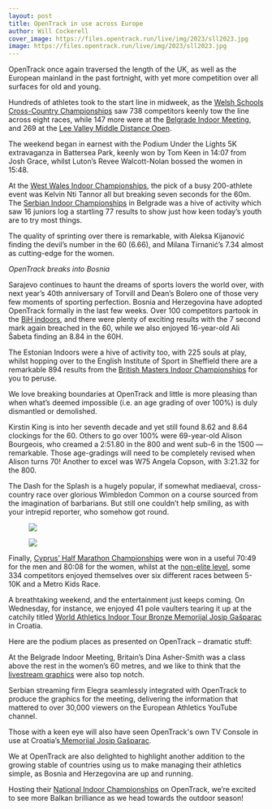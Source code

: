```yaml
---
layout: post
title: OpenTrack in use across Europe
author: Will Cockerell
cover_image: https://files.opentrack.run/live/img/2023/sll2023.jpg
image: https://files.opentrack.run/live/img/2023/sll2023.jpg
---
```


OpenTrack once again traversed the length of the UK, as well as the European mainland in the past fortnight, with yet more competition over all surfaces for old and young.

Hundreds of athletes took to the start line in midweek, as the <a href="https://data.opentrack.run/en-gb/x/2023/GBR/wsaadisxc/">Welsh Schools Cross-Country Championships</a> saw 738 competitors keenly tow the line across eight races, while 147 more were at the <a href="https://data.opentrack.run/en-gb/x/2023/SRB/bim2023/">Belgrade Indoor Meeting</a>, and 269 at the <a href="https://data.opentrack.run/en-gb/x/2023/GBR/lvacmiddledistance/">Lee Valley Middle Distance Open</a>.

The weekend began in earnest with the Podium Under the Lights 5K extravaganza in Battersea Park, keenly won by Tom Keen in 14:07 from Josh Grace, whilst Luton’s Revee Walcott-Nolan bossed the women in 15:48.

At the <a href="https://data.opentrack.run/en-gb/x/2023/GBR/ww-indoor/">West Wales Indoor Championships</a>, the pick of a busy 200-athlete event was Kelvin Nti Tannor all but breaking seven seconds for the 60m. The <a href="https://data.opentrack.run/en-gb/x/2023/SRB/23psdsen/">Serbian Indoor Championships</a> in Belgrade was a hive of activity which saw 16 juniors log a startling 77 results to show just how keen today’s youth are to try most things.

The quality of sprinting over there is remarkable, with Aleksa Kijanović finding the devil’s number in the 60 (6.66), and Milana Tirnanić’s 7.34 almost as cutting-edge for the women.

*OpenTrack breaks into Bosnia*

Sarajevo continues to haunt the dreams of sports lovers the world over, with next year’s 40th anniversary of Torvill and Dean’s Bolero one of those very few moments of sporting perfection. Bosnia and Herzegovina have adopted OpenTrack formally in the last few weeks. Over 100 competitors partook in the <a href="https://data.opentrack.run/en-gb/x/2023/BIH/pbihdsts/">BiH indoors</a>, and there were plenty of exciting results with the 7 second mark again breached in the 60, while we also enjoyed 16-year-old Ali Šabeta finding an 8.84 in the 60H.

The Estonian Indoors were a hive of activity too, with 225 souls at play, whilst hopping over to the English Institute of Sport in Sheffield there are a remarkable 894 results from the <a href="https://data.opentrack.run/en-gb/x/2023/GBR/bmaf-itfc/">British Masters Indoor Championships</a> for you to peruse.

We love breaking boundaries at OpenTrack and little is more pleasing than when what’s deemed impossible (i.e. an age grading of over 100%) is duly dismantled or demolished.

Kirstin King is into her seventh decade and yet still found 8.62 and 8.64 clockings for the 60. Others to go over 100% were 69-year-old Alison Bourgeois, who creamed a 2:51.80 in the 800 and went sub-6 in the 1500 — remarkable. Those age-gradings will need to be completely revised when Alison turns 70! Another to excel was W75 Angela Copson, with 3:21.32 for the 800.

The Dash for the Splash is a hugely popular, if somewhat mediaeval, cross-country race over glorious Wimbledon Common on a course sourced from the imagination of barbarians. But still one couldn’t help smiling, as with your intrepid reporter, who somehow got round.
  
<figure>
  <img src="s3://files.opentrack.run/live/custom_images/pv1.PNG"> 
</figure>

<figure>
  <img src="s3://files.opentrack.run/live/custom_images/pv2.PNG"> 
</figure>

Finally, <a href="https://data.opentrack.run/en-gb/x/2023/CYP/halfmar/">Cyprus’ Half Marathon Championships</a> were won in a useful 70:49 for the men and 80:08 for the women, whilst at the <a href="https://data.opentrack.run/en-gb/x/2023/CYP/cgpstrovolos/">non-elite level</a>, some 334 competitors enjoyed themselves over six different races between 5-10K and a Metro Kids Race.

A breathtaking weekend, and the entertainment just keeps coming. On Wednesday, for instance, we enjoyed 41 pole vaulters tearing it up at the catchily titled <a href="https://data.opentrack.run/en-gb/x/2023/HRV/memojosipgas/">World Athletics Indoor Tour Bronze Memorijal Josip Gašparac</a> in Croatia.

Here are the podium places as presented on OpenTrack – dramatic stuff:


At the Belgrade Indoor Meeting, Britain’s Dina Asher-Smith was a class above the rest in the women’s 60 metres, and we like to think that the <a href="https://www.youtube.com/watch?v=tbygbqDJ7cU">livestream graphics</a> were also top notch.

Serbian streaming firm Elegra seamlessly integrated with OpenTrack to produce the graphics for the meeting, delivering the information that mattered to over 30,000 viewers on the European Athletics YouTube channel.

Those with a keen eye will also have seen OpenTrack's own TV Console in use at Croatia’s<a href="https://www.youtube.com/watch?v=9vzw97Cqji0"> Memorijal Josip Gašparac</a>.

We at OpenTrack are also delighted to highlight another addition to the growing stable of countries using us to make managing their athletics simple, as Bosnia and Herzegovina are up and running.

Hosting their <a href="https://bih.opentrack.run/en-gb/x/2023/BIH/pbihdsts/event/">National Indoor Championships</a> on OpenTrack, we’re excited to see more Balkan brilliance as we head towards the outdoor season!
